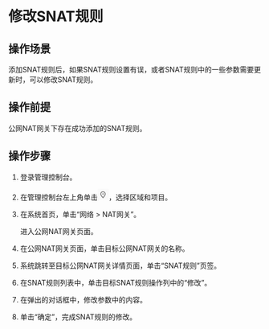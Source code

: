 # 修改SNAT规则<a name="nat_snat_0002"></a>

## 操作场景<a name="section44788855152716"></a>

添加SNAT规则后，如果SNAT规则设置有误，或者SNAT规则中的一些参数需要更新时，可以修改SNAT规则。

## 操作前提<a name="section45365749152921"></a>

公网NAT网关下存在成功添加的SNAT规则。

## 操作步骤<a name="section30069985153038"></a>

1.  登录管理控制台。
2.  在管理控制台左上角单击![](figures/icon-region.png)，选择区域和项目。
3.  在系统首页，单击“网络 \> NAT网关”。

    进入公网NAT网关页面。

4.  在公网NAT网关页面，单击目标公网NAT网关的名称。
5.  系统跳转至目标公网NAT网关详情页面，单击“SNAT规则”页签。
6.  在SNAT规则列表中，单击目标SNAT规则操作列中的“修改”。
7.  在弹出的对话框中，修改参数中的内容。
8.  单击“确定”，完成SNAT规则的修改。


